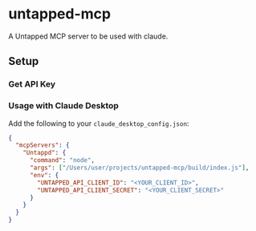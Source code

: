 # untapped-mcp

A Untapped MCP server to be used with claude.

## Setup

### Get API Key

### Usage with Claude Desktop

Add the following to your `claude_desktop_config.json`:

```json
{
  "mcpServers": {
    "Untappd": {
      "command": "node",
      "args": ["/Users/user/projects/untapped-mcp/build/index.js"],
      "env": {
        "UNTAPPED_API_CLIENT_ID": "<YOUR_CLIENT_ID>",
        "UNTAPPED_API_CLIENT_SECRET": "<YOUR_CLIENT_SECRET>"
      }
    }
  }
}
```
